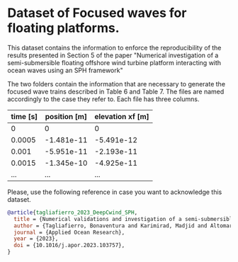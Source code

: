 # Dataset of Focused waves for floating platforms.
This dataset contains the information to enforce the reproducibility of the results presented in Section 5 of the paper "Numerical investigation of a semi-submersible floating offshore wind turbine platform interacting with ocean waves using an SPH framework"

The two folders contain the information that are necessary to generate the focused wave trains described in Table 6 and Table 7. The files are named accordingly to the case they refer to. Each file has three columns.


| time [s] | position [m] | elevation xf [m] |
|----------|--------------|-----------------|
| 0        | 0            | 0              |
| 0.0005   | -1.481e-11   | -5.491e-12      |
| 0.001    | -5.951e-11   | -2.193e-11      |
| 0.0015   | -1.345e-10   | -4.925e-11      |
| ...      | ...          | ...             |

Please, use the following reference in case you want to acknowledge this dataset.
```bibtex
@article{tagliafierro_2023_DeepCwind_SPH,
  title = {Numerical validations and investigation of a semi-submersible floating offshore wind turbine platform interacting with ocean waves using an SPH framework},
  author = {Tagliafierro, Bonaventura and Karimirad, Madjid and Altomare, Corrado and Göteman, Malin and Martínez-Estévez, Iván and Capasso, Salvatore and Domínguez, José M. and Viccione, Giacomo and Gómez-Gesteira, Moncho and Crespo, Alejandro J.C.},
  journal = {Applied Ocean Research},
  year = {2023},
  doi = {10.1016/j.apor.2023.103757},
}

